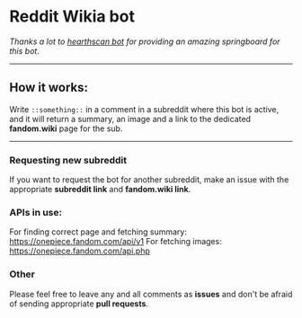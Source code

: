# Reddit Wikia bot

*Thanks a lot to [hearthscan bot](https://github.com/d-schmidt/hearthscan-bot) for providing an amazing springboard for this bot*.

---

## How it works:
Write `::something::` in a comment in a subreddit where this bot is active, and it will return a summary, an image and a link to the dedicated **fandom.wiki** page for the sub.

--- 

### Requesting new subreddit
If you want to request the bot for another subreddit, make an issue with the appropriate **subreddit link** and **fandom.wiki link**.

### APIs in use:
For finding correct page and fetching summary: https://onepiece.fandom.com/api/v1
For fetching images: https://onepiece.fandom.com/api.php

### Other
Please feel free to leave any and all comments as **issues** and don't be afraid of sending appropriate **pull requests**.
